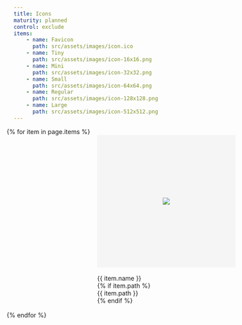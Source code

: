 ```yaml
---
title: Icons
maturity: planned
control: exclude
items:
    - name: Favicon
      path: src/assets/images/icon.ico
    - name: Tiny
      path: src/assets/images/icon-16x16.png
    - name: Mini
      path: src/assets/images/icon-32x32.png
    - name: Small
      path: src/assets/images/icon-64x64.png
    - name: Regular
      path: src/assets/images/icon-128x128.png
    - name: Large
      path: src/assets/images/icon-512x512.png
---
```


<style>
.set {
  display: flex;
  flex-wrap: wrap;
  margin: 0 -1rem;
  margin-top: 0;
  padding: 0;
  list-style: none;
}
li {
  flex: 1 0 20%;
  margin: 1rem;
}
.image {
  display: flex;
  flex-direction: column;
  align-items: center;
  justify-content: center;
  width: 100%;
  min-width: 280px;
  height: 300px;
  background-color: whitesmoke;
  border: 1px solid whitesmoke;
  margin-bottom: 1rem;
}
img {
  max-height: 100%;
}
p {
  margin: 0;
}
</style>
<ul class="set">
{% for item in page.items %} 
  <li>
    <div class="image"><img src="{{ site.baseurl }}/{{ item.path }}"/></div>
    <p class="header">{{ item.name }}</p>
    {% if item.path %}<p>{{ item.path }}</p>{% endif %}
  </li>
{% endfor %}
</ul>
